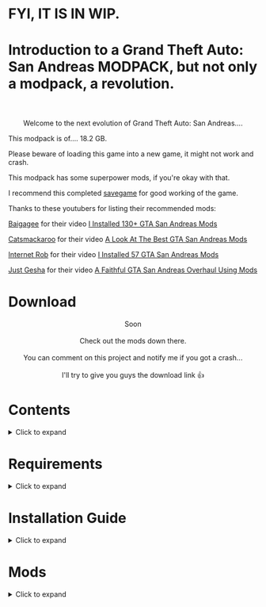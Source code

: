 # FYI, IT IS IN WIP.
# Introduction to a Grand Theft Auto: San Andreas MODPACK, but not only a modpack, a revolution.
<h3 align="center"></h3><br>
<p align="center">
Welcome to the next evolution of Grand Theft Auto: San Andreas....
 
This modpack is of.... 18.2 GB.

Please beware of loading this game into a new game, it might not work and crash.

This modpack has some superpower mods, if you're okay with that.

I recommend this completed [savegame](https://www.gtainside.com/en/sanandreas/savegames/53374-king-of-san-andreas-100-savegame/) for good working of the game.

Thanks to these youtubers for listing their recommended mods:

[Baigagee](https://www.youtube.com/@baigagee) for their video [I Installed 130+ GTA San Andreas Mods](https://www.youtube.com/watch?v=Ajzk0Z_M6ag)

[Catsmackaroo](https://www.youtube.com/@catsmackaroo) for their video [A Look At The Best GTA San Andreas Mods](https://www.youtube.com/watch?v=BGkmM0E0Ysk&t=142s)

[Internet Rob](https://www.youtube.com/@InternetRob) for their video [I Installed 57 GTA San Andreas Mods](https://www.youtube.com/watch?v=B5relHf21lo&t=204s&pp=ygUMaW50ZXJuZXQgcm9i)

[Just Gesha](https://www.youtube.com/@justGesha) for their video [A Faithful GTA San Andreas Overhaul Using Mods](https://www.youtube.com/watch?v=XMwzzZAkZCM&t=244s&pp=ygUKanVzdCBnZXNoYQ%3D%3D)

# Download
<p align="center">Soon
<br><br>
Check out the mods down there.
<br><br>
You can comment on this project and notify me if you got a crash...
<br><br>
I'll try to give you guys the download link 👍</p>

# Contents
<details>
  <summary>Click to expand</summary>

- [Requirements](#requirements)
- [Installation Guide](#installation-guide)
- [Mods](#mods)
- [Optional Mods](#optional-mods)
- [Changelog](#changelog)
- [Issues & Bugs](#issues--bugs)
</details>

# Requirements
<details>
  <summary>Click to expand</summary>

- *Atleast 25GB of disk space*
- *Latest version of this modpack*
</details>

# Installation Guide
<details>
  <summary>Click to expand</summary>

1. Download the modpack.
2. Extract the files from the modpack into any folder of your choice.
3. Done!
<p align="right">
  <a href="#download">▲ Back to top</a></p>
</details>

# Mods
<details>
  <summary>Click to expand</summary>

(Some mods are not included in the given mod list. Please comment them here and from which folder so I can list them in this text file.)

## From CLEO folder

- [Buy Property](https://www.mixmods.com.br/2022/06/buy-property-mod-comprar-propriedades/)

- [Cheat Menu (press Ctrl+C)](https://www.gtainside.com/en/sanandreas/mods/125320-san-andreas-cheat-menu/)

- [CLEO+](https://www.mixmods.com.br/2023/10/cleoplus/)

- [Tuning Mod](https://www.mixmods.com.br/2019/06/tuning-mod/)

- [Mind Control & Possession (what?) (type 9XCTR or 1+C)](https://www.gtainside.com/en/sanandreas/mods/135757-mind-control-and-possession-v-14-pc-perfect-version/)

- [Enhance ParticleTXD](https://www.mixmods.com.br/2016/03/enhance-particletxd/)

- [Gravity Gun (type GGUN)](https://www.gtainside.com/en/sanandreas/mods/54651-gravity-gun-v1/)

- [Drug Dealer Fix](https://www.gtagarage.com/mods/show.php?id=29199)

- [L-D Luz.cs (which mod?)](https://www.mediafire.com/file/c0a4aggmlwg1qr4/L-D_Luz_%2528JuniorDjjr%2529.cs/file)

- [Life Situations](https://www.gtainside.com/en/sanandreas/mods/108394-life-situation-9-0)

- [Master Spark (press TAB+H)](https://www.gtainside.com/en/sanandreas/mods/37714-master-spark/)

- [Nearest Ped Control (press 6)](https://www.gtagarage.com/mods/show.php?id=8242)

- [New Car Wash](https://www.mixmods.com.br/2020/08/car-wash-v2-2-lava-rapido-funcional/)

- [NewOpcodes](https://www.mixmods.com.br/2020/10/newopcodes-cleo-v2-1/)

- [Hangout with Story Characters](https://www.mixmods.com.br/2020/06/hangout-with-story-characters-recrutar-personagens/)

- [RZL-Trainer (press F2)](https://www.mixmods.com.br/2021/08/rzl-trainer-cheat-menu/)

- [Stories Sprinting](https://gtaforums.com/topic/968368-stories-sprinting/)

- [Surfly (press ALT+X)](https://www.gtaall.com/gta-san-andreas/cleo/44884-surf-and-fly.html)

- [Trucks & Trailers](https://www.mixmods.com.br/2016/07/trucks-trailers-reboques-avioes-etc/)

- [Wrecking Ball (press B)](https://libertycity.net/files/gta-san-andreas/8000-wrecking-ball.html)

- [Project Urbanize (public access)](https://www.mixmods.com.br/2024/10/urbanize/)

## From GTA San Andreas directory

- [Fastman92 Limit Adjuster](https://fastman92.com/19-fastman92-limit-adjuster)

- [NoDEP](https://www.mixmods.com.br/2015/03/nodep-desativar-dep/)

- [Essentials Pack](https://www.mixmods.com.br/2019/06/sa-essentials-pack/)

- [Cheat Menu by Grinch (press Ctrl+M)](https://github.com/user-grinch/Cheat-Menu)

- [CrashInfo](https://www.mixmods.com.br/2022/09/crashinfo/)

- [CLEO](https://cleo.li/)

- [First Person (press "V" 4 times) (beta 3.5)](https://www.mixmods.com.br/2022/03/first-person-mod-primeira-pessoa/)

- [Full Stream Radar](https://www.mixmods.com.br/2015/01/full-stream-radar-fix-radar-sumindo/)

- [Gojo Satoru (type GOJO to activate and 00 to deactivate)](https://www.gtainside.com/en/sanandreas/mods/193370-update-gojo-satoru-jujutsu-kaisen-mod-new-features-amp-bug-fixes/video/1/)

- [SA 1.0 (pretty much required for all these mods)](https://www.gtaall.com/gta-san-andreas/programs/135576-gta-sa-exe-1-0-us-original-version.html)

- [Improved Vehicle Features (2.0.2) (reason at issues and bugs)](https://www.mixmods.com.br/2020/01/imvehft-improved-vehicle-features/)

- [Large Address](https://www.mixmods.com.br/2016/09/iii-vc-sa-largeaddress-reconhecer-3-4-gb-de-ram/)

- [Moonloader](https://www.mixmods.com.br/2020/10/moonloader/)

- [MixSets](https://www.mixmods.com.br/2022/03/sa-mixsets/)

- [Modloader](https://www.gtagarage.com/mods/show.php?id=25377)

- [Real Traffic Fix](https://www.mixmods.com.br/2022/04/real-traffic-fix/)

- [SilentPatch](https://gtaforums.com/topic/669045-silentpatch/)

- [24 Hour Timecycle](https://www.mixmods.com.br/2017/08/24h-timecycle-timecyc-dat-de-24-horas/)

- [GTA V HUD (DK22PAC VERSION)](https://gtaforums.com/topic/652697-gta5-hud-by-dk22pac/)

- [Weapon RecoilRE](https://gtaforums.com/topic/975920-asi-weaponrecoilre/)

## In moonloader folder

- [Gang Rider (press Y while in a vehicle to call your gang)](https://www.mixmods.com.br/2020/08/gang-rider-v2-carregar-mais-gangue/)

thats it lol

## In data folder

- [Real Linear Graphics](https://www.mixmods.com.br/2022/07/real-linear-graphics/)

thats it lol

## In modloader folder (BIG!)

- [4K Definitive Loadscreens](https://www.mixmods.com.br/2021/12/loadscreens-4k-definitive-artworks-widescreen-hd/)

- [Essentials Pack](https://www.mixmods.com.br/2019/06/sa-essentials-pack/)

- [3D Models in Ammu Nation](https://www.mixmods.com.br/2016/07/modelos-em-3d-na-ammu-nation/)

- [Air Traffic](https://libertycity.net/files/gta-san-andreas/25527-air-traffic-pro-v.6-final.html)

- [Atmosphere Interface Pack](https://www.mixmods.com.br/2021/01/atmosphere-interface-pack-interface-hd/)

- [Attach Vehicle](https://www.mixmods.com.br/2020/04/attach-vehicle-grudar-carros-no-packer-etc/)

- [Beta Gang Skins Added](https://www.mixmods.com.br/2020/11/beta-gang-skins-added-restaurar-gangue-beta/)

- [Blaze (type blaze then go into a car or bike and press left click to activate the power)](https://www.mediafire.com/file/h2b1e5ldwn1odxn/Blaze.cs/file)

- [Brazilian Speedbumps](https://libertycity.net/files/gta-san-andreas/139041-brazilskie-lezhachie-policejjskie.html)

- [Breakable Vending Machines](https://www.mixmods.com.br/2022/08/sa-breakeable-vending-machines/)

- [Bullet Holes](https://www.mixmods.com.br/2015/06/bullethole-buracos-de-tiros/)
 
- [Bullet View (hold shift while aiming on sniper and then shoot to see your own bullet)](https://www.mixmods.com.br/2021/02/bullet-view-ver-bala-da-sniper-em-slow-motion/)

- [Busy Pedestrians](https://www.gtainside.com/en/sanandreas/mods/192256-busy-pedestrians/)

- [Car Crash Look](https://www.mixmods.com.br/2019/04/car-crash-look-pedestres-olharem-ao-bater-o-carro/)

- [Car Dealership (available near the raiding house in recruiting the families mission)](https://www.mixmods.com.br/2020/06/car-dealership-concessionaria-de-carros/)

- [Cars Divert](https://www.mixmods.com.br/2015/03/cars-divert-v1-1-carros-desviarem-de-voce/)

- [Clever Trams](https://www.mixmods.com.br/2020/01/clever-trams-bondes-mais-inteligentes/)

- [Combat Improvement & Melee Overhaul](https://www.mixmods.com.br/2021/08/combat-improvement-and-melee-overhaul-melhorar-lutas/)

- [Cop Improved Intelligence](https://www.gtainside.com/en/sanandreas/mods/76432-police-intelligence-improvement-v2-0/)

- [Desert Drag Race Track (near Verdant Meadows)](https://www.gtainside.com/en/sanandreas/maps/26243-cleo-dragtrack-final/)

- [Enhanced Classic Graphics](https://www.mixmods.com.br/2019/10/ecg-enhanced-classic-graphics/)

- [Effects Mod](https://www.mixmods.com.br/2021/09/effects-mod-by-ezekiel-junior_djjr-efeitos-realistas/)

- [Effects Loader](https://www.mixmods.com.br/2017/04/effects-loader-instalar-efeitos-sem-substituir-arquivos/)

- [Enterable Hidden Interiors](https://www.mixmods.com.br/2021/01/enterable-hidden-interiors-entrar-em-interiores-escondidos/)

- [Enterable Vehicles](https://libertycity.net/files/gta-san-andreas/54621-enterable-vehicles-v2.0.html)

- [Fair Police](https://www.mixmods.com.br/2020/10/fair-police-v2-0-2-policiais-atacam-pedestres/)

- [Flying Stuff](https://www.mixmods.com.br/2020/02/flying-stuff-folhas-etc-caindo-pela-tela/)

- [Formal 2K Grass Textures](https://www.mixmods.com.br/2018/12/formal-2k-grass-textures-grama-hd/)

- [FxsFuncs](https://www.mixmods.com.br/2022/10/fxsfuncs/)

- [Gojo Satoru (type GOJO to activate and 00 to deactivate)](https://www.gtainside.com/en/sanandreas/mods/193370-update-gojo-satoru-jujutsu-kaisen-mod-new-features-amp-bug-fixes/video/1/)

- [Graffiti Anywhere (use your spray can and scroll through 4 graffitis and pick your chosen one, then just hold LMB and it's done)](https://www.mixmods.com.br/2020/11/graffiti-anywhere-v1-1-pichar-em-qualquer-lugar/)

- [GraphicsTweaker](https://www.mixmods.com.br/2022/09/graphicstweaker/)

- [Gravity Fix](https://www.mixmods.com.br/2018/11/gravity-fix-correcao-de-gravidade/)

- [GTA IV Carjacking Style](https://www.gtainside.com/en/sanandreas/mods/144079-gta-sa-iv-carjacking-camera-style/)

- [Gungnir (type gung and press LMB)](https://www.mediafire.com/file/8dicncbkudq90dr/Gungnir.rar/file)

- [Haisen (type haisen and press LMB)](https://www.mediafire.com/file/9swail6hk9ghhap/Haisen.rar/file)

- [Handshake Mod (aim at the person and press Y))](https://www.mixmods.com.br/2020/08/handshake-mod-aperto-de-mao/)

- [Hard Rain Remake](https://www.mixmods.com.br/2019/07/hard-rain-remake-pedestres-com-guarda-chuva/)

- [Hisouten (type hisouten and press LMB)](https://www.mediafire.com/file/lmi0imomz19yoia/Hisouten.cs/file)

- [Hoyoku (type hoyoku and press LMB)](https://www.mediafire.com/file/zyatxuczmp1u0u9/Hoyoku.rar/file)

- [Illuminated Vinewood Sign](https://www.mixmods.com.br/2021/10/illuminated-vinewood-sign-placa-de-vinewood-iluminada/)

- [IMFX (replaced some files with Combat FX Upgrade and Smooth Lensflare](https://www.mixmods.com.br/2018/09/imfx-improved-fx/)

- Improved 2DFX (included with the [Enhanced Classic Graphics](https://www.mixmods.com.br/2019/10/ecg-enhanced-classic-graphics/)) has not been found. Just install it with the [Enhanced Classic Graphics](https://www.mixmods.com.br/2019/10/ecg-enhanced-classic-graphics/).

- [Improved Streaming](https://www.mixmods.com.br/2022/04/improved-streaming/)

- [Improved and Fixed Original Vegetation](https://www.mixmods.com.br/2021/04/improved-and-fixed-original-vegetation-arvores-mais-redondas/)

- [IndieVehicles (included in Tuning Mod)](https://www.mixmods.com.br/2019/08/indievehicles/)

- [Inventory System (with installed cheat and shops)](https://www.mixmods.com.br/2022/05/inventory-system/)

- [Killing Jack (type kjack and press LMB)](https://www.mediafire.com/file/a37qnky49vv27g0/KJACK.rar/file)

- [Ladders Mod](https://www.mixmods.com.br/2022/11/ladders-mod-subir-escadas/)

- [Laevateinn (normal flame recommended) (type laevateinn and a flaming katana spawns in your hand)](https://www.mediafire.com/file/3jbf9jbhrjilra3/Laevateinn.rar/file)

- [Lamppost Insects](https://www.mixmods.com.br/2015/09/lamppost-insects-insetos-nas-luzes-dos-postes/)

- [Lighthouse Pyramid Fix](https://www.mixmods.com.br/2020/01/lighthouse-pyramid-fix-farol-e-piramide-com-luz/)

- [LS Lit Church](https://www.mixmods.com.br/2022/03/ls-lit-church-igreja-com-luzes-acesas/)

- [Lively Trailers](https://libertycity.net/files/gta-san-andreas/179872-ozhivlennye-trejjlery.html)

- [Low Life Animation](https://www.mixmods.com.br/2019/07/low-life-animation-v1-2-2-animacao-de-saude-baixa/)

- [Lunatic Cage (type lcage and press LMB)](https://www.mediafire.com/file/2278ma4bfxfxmen/Lunatic_Cage.rar/file)

- [Manual Driveby Remake (press RMB while in a car to shoot with your UZI or Tec-9 or SMG)](https://www.mixmods.com.br/2021/10/manual-driveby-remake-fixed-mirar-de-dentro-do-carro/)

- [Missing Lampposts Fix](https://www.mixmods.com.br/2022/04/missing-lampposts-fix-more-light-posts/)

- [Mobile Hands](https://www.gtainside.com/en/sanandreas/mods/168952-mobile-hands/)

- [More Radar Icons](https://www.mixmods.com.br/2022/01/more-radar-icons/)

- [No Grenade Stop](https://www.gtagarage.com/mods/show.php?id=9619)

- [Nondle (type nondle and press LMB)](https://www.mediafire.com/file/kfnc1oyggx1hjg0/Non_D_Laser.cs/file)

- [NPC Tuning](https://www.mixmods.com.br/2020/11/npc-tuning-trafego-com-carros-tunados/)

- [Oeyama (type oeyama and hold LMB)](https://www.mediafire.com/file/6z4tgac6zjlzgz0/Oeyama.cs/file)

- [Open Limit Adjuster](https://www.mixmods.com.br/2022/10/open-limit-adjuster/)

- [Original HQ Palms](https://www.mixmods.com.br/2021/03/savc-original-hq-palms-palmeiras-remasterizadas/)

- [Original Peds Vary Extended](https://www.mixmods.com.br/2021/03/original-peds-vary-peds-originais-variando-pedfuncs/)

- [Ped Tweaks](https://www.mixmods.com.br/2021/09/sa-ped-tweaks-restaurar-policiais-e-pedestres/)

- [PedFuncs](https://www.mixmods.com.br/2022/07/pedfuncs/)

- [Peds Buy Food](https://www.mixmods.com.br/2020/07/peds-buy-food-pedestres-compram-comida/)

- [PedSkills](https://www.mixmods.com.br/2022/08/pedskills/)

- [Pimp My Car Final (get into a vehicle and press 5)](https://www.gtagarage.com/mods/show.php?id=4729)

- [Planes Inertia](https://www.mixmods.com.br/2020/07/gta-sa-planes-inertia-inercia-ao-pular-do-aviao/)

- [Project Immerse Yourself (with optional)](https://www.mixmods.com.br/2022/01/project-immerse-yourself-prelight-melhorado/)

- [Proper Fixes](https://www.mixmods.com.br/2024/02/sa-proper-fixes/)

- [Proper Player Retex](https://www.mixmods.com.br/2022/04/proper-player-retex/)

- [Ragdoll Bullet Physics (type puppeter to manipulate ragdolls)](https://www.mixmods.com.br/2021/09/mod-ragdoll-bullet-physics-fix-fisica-realista/)

- [Rusty Brown's Ring Donuts Overhaul](https://www.mixmods.com.br/2020/02/rusty-browns-ring-donuts-overhaul-loja-de-donuts/)

- [Real Peds Overhaul](https://gtaforums.com/topic/933719-sa-real-peds-overhaul/)

- [Real Skybox](https://www.mixmods.com.br/2021/06/sa-real-skybox/)

- [Realistic Beach](https://www.mixmods.com.br/2020/03/praia-realista-v2-6/)

- [Realistic Car Crash Physics](https://www.gtaall.com/gta-san-andreas/mods/19840-realistic-car-crash-physics.html)

- [Realistic Population](https://www.mixmods.com.br/2021/11/sa-sade-realistic-population-more-peds-popcycle-dat/)

- [Reload Mod (type R while holding a weapon)](https://www.mixmods.com.br/2019/07/reload-mod-by-junior_djjr-recarregar-armas/)

- [Rhino Animated](https://www.mixmods.com.br/2020/09/rhino-animated-tanque-original-animado/)

- [Robbery Mod](https://www.mixmods.com.br/2019/08/24-7-robbery-roubar-lojas/)

- [RoSA Project Evolved (with Proper Player Retex) (public access)](https://www.mediafire.com/file/myuqu28ytpi3j6p/RoSA+Project+Evolved+-+July.7z/file)

- Note: RoSA Project Evolved has not unlocked the Aug version yet, so I can't provide it because you and me don't believe on Patreon's Upgrade to unlock.

- [Ryomen Sukuna (type skn to activate](https://www.gtainside.com/en/sanandreas/mods/197125-ryomen-sukuna-mod-jujutsu-kaisen/)

- [SA Cutscene Characters for gameplay](https://www.mixmods.com.br/2021/03/sa-cutscene-characters-for-gameplay-personagens-convertidos/)

- [Santa Maria Pier Extended](https://www.mixmods.com.br/2022/12/sa-santa-maria-pier-extended/)

- [SADE Big Ear Telescope](https://www.mixmods.com.br/2022/09/sa-sade-big-ear-telescope-meshsmooth-hd/)

- [Securicar Drops Money](https://www.mixmods.com.br/2018/09/securicar-drop-money-carros-forte-deixando-dinheiro/)

- [Shoes on the wires](https://www.mixmods.com.br/2019/11/shoes-on-the-wires-tenis-pendurados-nos-fios/)

- [Shoreline Waves](https://www.mixmods.com.br/2020/03/shoreline-waves-efeito-de-ondas/)

- [Sidewalk Weeds](https://www.mixmods.com.br/2022/06/sa-sidewalk-weeds-grass-proc/)

- [Simple Free Cam (press K+M to activate)](https://www.mixmods.com.br/2021/12/simple-free-cam-camera-livre/)

- [Simple Regeneration](https://www.mixmods.com.br/2021/04/iii-vc-sa-simple-regeneration/)

- [SkyGfx Extended](https://www.mixmods.com.br/2024/03/sa-skygfx/)

- [SkyGrad](https://www.mixmods.com.br/2020/01/skygrad-sky-gradient-fix-corrigir-linhas-no-ceu/)

- [Smuff Nut](https://www.gtainside.com/en/sanandreas/mods-124/197513-smuff-nut/)

- [Spread Fix](https://www.mixmods.com.br/2018/01/spread-fix-corrigir-espalhamento-dos-tiros/)

- [Street Musicians](https://libertycity.net/files/gta-san-andreas/192301-ulichnye-muzykanty-v4-0.html)

- [Subterranean Sun (type sbsun and hold LMB)](https://www.mediafire.com/file/9qwpztplk4ua1cz/Subterranean_Sun.cs/file)

- [The Birds Update](https://www.mixmods.com.br/2017/10/the-birds-update-passaros-realistas/)

- [Truck Trailer](https://www.mixmods.com.br/2020/09/truck-trailer-by-kenking-caminhoes-com-reboque/)

- [UFO Bar Lit](https://www.mixmods.com.br/2022/09/ufo-bar-lit-luz-no-disco-voador/)

- [VehFuncs](https://www.mixmods.com.br/2023/01/sa-vehfuncs/)

- [Welcome Las Venturas Sign Remastered](https://www.mixmods.com.br/2018/06/welcome-las-venturas-sign-remastered-placa-de-lv-em-hd/)

- [Wind Farm](https://www.mixmods.com.br/2022/09/sa-wind-farm-mod-cata-ventos-eolicos/)

- [Wind Project](https://www.mixmods.com.br/2022/10/wind-project/)
</details>
